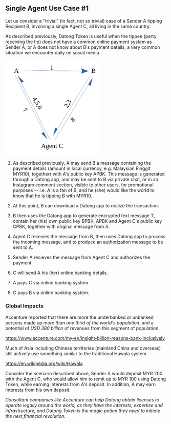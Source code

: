 <h2> Single Agent Use Case #1 </h2>

Let us consider a "trivial" (in fact, not so trivial) case of a Sender A tipping Recipient B, involving a single Agent C, all living in the same country.

As described previously, Datong Token is useful when the tippee (party receiving the tip) does not have a common online payment system as Sender A, or A does not know about B's payment details, a very common situation we encounter daily on social media.

<img src="https://github.com/udexon/DatongToken/blob/master/one_agent_large.png" width=300>

1. As described previously, A may send B a message containing the payment details (amount in local currency, e.g. Malaysian Ringgit MYR10), togetherr with A's public key APBK. This message is generated through a Datong app, and may be sent to B via private chat, or in an Instagram comment section, visible to other users, for promotional purposes -- i.e. A is a fan of B, and he (she) would like the world to know that he is tipping B with MYR10.

2. At this point, B can download a Datong app to realize the transaction.

3. B then uses the Datong app to generate encrypted text message T, contain her (his) own public key BPBK, APBK and Agent C's public key CPBK, together with original message from A.

4. Agent C receives the message from B, then uses Datong app to process the incoming message, and to produce an authorization message to be sent to A.

5. Sender A recieves the message from Agent C and authorizes the payment. 

6. C will send A his (her) online banking details.

7. A pays C via online banking system.

8. C pays B via online banking system.


### Global Impacts

Accenture reported that there are more the underbanked or unbanked persons made up _more than one third of the world's population_, and a potential of _USD 380 billion_ of revenues from this segment of population.

https://www.accenture.com/my-en/insight-billion-reasons-bank-inclusively

Much of Asia including Chinese territories (mainland China and overseas) still actively use something similar to the traditional Hawala system.

https://en.wikipedia.org/wiki/Hawala

Consider the scenario described above, Sender A would deposit MYR 200 with the Agent C, who would allow him to remit up to MYR 100 using Datong Token, while earning interests from A's deposit. In addition, A may earn interests from his own deposit.

_Consultant companies like Accenture can help Datong obtain licenses to operate legally around the world, as they have the interests, expertise and infrastructure, and Datong Token is the magic potion they need to initiate the next financial revolution._
